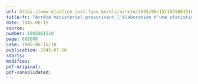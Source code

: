 ```yaml
---
url: https://www.ejustice.just.fgov.be/eli/arrete/1945/06/15/1945061510/justel
title-fr: "Arrêté ministériel prescrivant l'élaboration d'une statistique mensuelle de l'activité dans l'industrie des carrières (abrogé par AM 07-03-1951, art. 8)"
date: 1945-06-15
source:
number: 1945061510
page: 888888
case: 1945-06-15/10
publication: 1945-07-16
starts:
modifies:
pdf-original:
pdf-consolidated:
---
```


